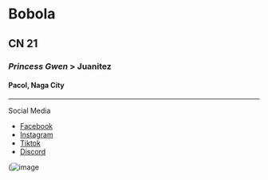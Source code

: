 # Bobola
## CN 21
### *Princess Gwen* > Juanitez 
#### Pacol, Naga City
---
Social Media 
- [Facebook](https:facebook.com)
- [Instagram](https:instagram.com)
- [Tiktok](https:tiktok.com)
- [Discord](https:discord.com)


(![image](https://github.com/user-attachments/assets/e7e7c883-b691-4081-bb6d-9ea9323c6aab)

